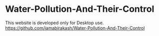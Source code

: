 # Water-Pollution-And-Their-Control
This website is developed only for Desktop use.
https://github.com/iamabirakash/Water-Pollution-And-Their-Control

